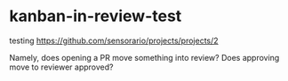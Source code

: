# kanban-in-review-test

testing https://github.com/sensorario/projects/projects/2

Namely, does opening a PR move something into review? Does approving move to reviewer approved?